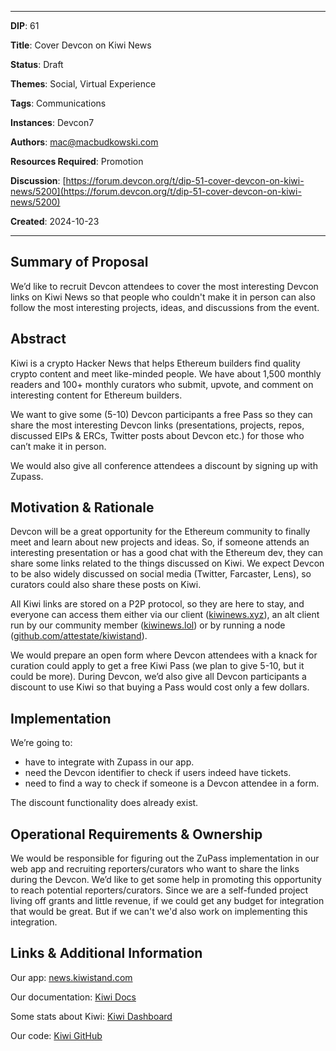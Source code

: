 
--- 

**DIP**: 61

**Title**: Cover Devcon on Kiwi News

**Status**: Draft

**Themes**: Social, Virtual Experience

**Tags**: Communications

**Instances**: Devcon7

**Authors**: mac@macbudkowski.com

**Resources Required**: Promotion 

**Discussion**: [https://forum.devcon.org/t/dip-51-cover-devcon-on-kiwi-news/5200](https://forum.devcon.org/t/dip-51-cover-devcon-on-kiwi-news/5200)

**Created**: 2024-10-23


---


## Summary of Proposal

We’d like to recruit Devcon attendees to cover the most interesting Devcon links on Kiwi News so that people who couldn't make it in person can also follow the most interesting projects, ideas, and discussions from the event.

## Abstract

Kiwi is a crypto Hacker News that helps Ethereum builders find quality crypto content and meet like-minded people. We have about 1,500 monthly readers and 100+ monthly curators who submit, upvote, and comment on interesting content for Ethereum builders.

We want to give some (5-10) Devcon participants a free Pass so they can share the most interesting Devcon links (presentations, projects, repos, discussed EIPs & ERCs, Twitter posts about Devcon etc.) for those who can’t make it in person.

We would also give all conference attendees a discount by signing up with Zupass.

## Motivation & Rationale

Devcon will be a great opportunity for the Ethereum community to finally meet and learn about new projects and ideas. So, if someone attends an interesting presentation or has a good chat with the Ethereum dev, they can share some links related to the things discussed on Kiwi. We expect Devcon to be also widely discussed on social media (Twitter, Farcaster, Lens), so curators could also share these posts on Kiwi.

All Kiwi links are stored on a P2P protocol, so they are here to stay, and everyone can access them either via our client ([kiwinews.xyz](https://kiwinews.xyz/)), an alt client run by our community member ([kiwinews.lol](https://kiwinews.xyz/)) or by running a node ([github.com/attestate/kiwistand](https://github.com/attestate/kiwistand)).

We would prepare an open form where Devcon attendees with a knack for curation could apply to get a free Kiwi Pass (we plan to give 5-10, but it could be more). During Devcon, we’d also give all Devcon participants a discount to use Kiwi so that buying a Pass would cost only a few dollars.

## Implementation

We’re going to:

* have to integrate with Zupass in our app.
* need the Devcon identifier to check if users indeed have tickets.
* need to find a way to check if someone is a Devcon attendee in a form.

The discount functionality does already exist.

## Operational Requirements & Ownership

We would be responsible for figuring out the ZuPass implementation in our web app and recruiting reporters/curators who want to share the links during the Devcon. 
We’d like to get some help in promoting this opportunity to reach potential reporters/curators. Since we are a self-funded project living off grants and little revenue, if we could get any budget for integration that would be great. But if we can't we'd also work on implementing this integration. 

## Links & Additional Information

Our app: [news.kiwistand.com](https://news.kiwistand.com/)

Our documentation: [Kiwi Docs](https://kiwistand.github.io/kiwi-docs/docs/intro)

Some stats about Kiwi: [Kiwi Dashboard](https://dune.com/rvolz/kiwi-news)

Our code: [Kiwi GitHub](https://github.com/attestate/kiwistand)
